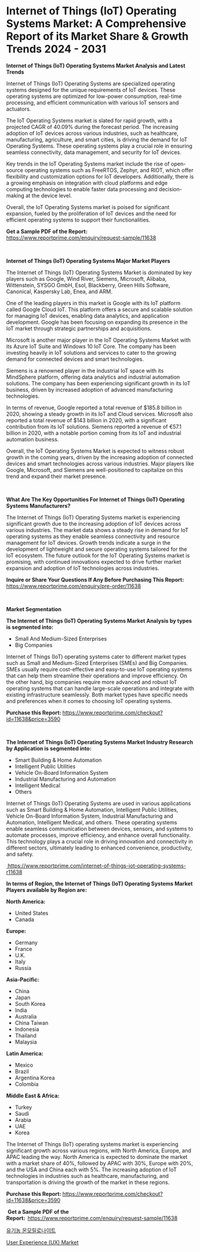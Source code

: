 <p><h1>Internet of Things (IoT) Operating Systems Market: A Comprehensive Report of its Market Share & Growth Trends 2024 - 2031</h1></p><p><strong>Internet of Things (IoT) Operating Systems Market Analysis and Latest Trends</strong></p>
<p><p>Internet of Things (IoT) Operating Systems are specialized operating systems designed for the unique requirements of IoT devices. These operating systems are optimized for low-power consumption, real-time processing, and efficient communication with various IoT sensors and actuators.</p><p>The IoT Operating Systems market is slated for rapid growth, with a projected CAGR of 40.09% during the forecast period. The increasing adoption of IoT devices across various industries, such as healthcare, manufacturing, agriculture, and smart cities, is driving the demand for IoT Operating Systems. These operating systems play a crucial role in ensuring seamless connectivity, data management, and security for IoT devices.</p><p>Key trends in the IoT Operating Systems market include the rise of open-source operating systems such as FreeRTOS, Zephyr, and RIOT, which offer flexibility and customization options for IoT developers. Additionally, there is a growing emphasis on integration with cloud platforms and edge computing technologies to enable faster data processing and decision-making at the device level.</p><p>Overall, the IoT Operating Systems market is poised for significant expansion, fueled by the proliferation of IoT devices and the need for efficient operating systems to support their functionalities.</p></p>
<p><strong>Get a Sample PDF of the Report:&nbsp;</strong> <a href="https://www.reportprime.com/enquiry/request-sample/11638">https://www.reportprime.com/enquiry/request-sample/11638</a></p>
<p>&nbsp;</p>
<p><strong>Internet of Things (IoT) Operating Systems Major Market Players</strong></p>
<p><p>The Internet of Things (IoT) Operating Systems Market is dominated by key players such as Google, Wind River, Siemens, Microsoft, Alibaba, Wittenstein, SYSGO GmbH, Esol, Blackberry, Green Hills Software, Canonical, Kaspersky Lab, Enea, and ARM.</p><p>One of the leading players in this market is Google with its IoT platform called Google Cloud IoT. This platform offers a secure and scalable solution for managing IoT devices, enabling data analytics, and application development. Google has been focusing on expanding its presence in the IoT market through strategic partnerships and acquisitions.</p><p>Microsoft is another major player in the IoT Operating Systems Market with its Azure IoT Suite and Windows 10 IoT Core. The company has been investing heavily in IoT solutions and services to cater to the growing demand for connected devices and smart technologies.</p><p>Siemens is a renowned player in the industrial IoT space with its MindSphere platform, offering data analytics and industrial automation solutions. The company has been experiencing significant growth in its IoT business, driven by increased adoption of advanced manufacturing technologies.</p><p>In terms of revenue, Google reported a total revenue of $185.8 billion in 2020, showing a steady growth in its IoT and Cloud services. Microsoft also reported a total revenue of $143 billion in 2020, with a significant contribution from its IoT solutions. Siemens reported a revenue of €57.1 billion in 2020, with a notable portion coming from its IoT and industrial automation business.</p><p>Overall, the IoT Operating Systems Market is expected to witness robust growth in the coming years, driven by the increasing adoption of connected devices and smart technologies across various industries. Major players like Google, Microsoft, and Siemens are well-positioned to capitalize on this trend and expand their market presence.</p></p>
<p>&nbsp;</p>
<p><strong>What Are The Key Opportunities For Internet of Things (IoT) Operating Systems Manufacturers?</strong></p>
<p><p>The Internet of Things (IoT) Operating Systems market is experiencing significant growth due to the increasing adoption of IoT devices across various industries. The market data shows a steady rise in demand for IoT operating systems as they enable seamless connectivity and resource management for IoT devices. Growth trends indicate a surge in the development of lightweight and secure operating systems tailored for the IoT ecosystem. The future outlook for the IoT Operating Systems market is promising, with continued innovations expected to drive further market expansion and adoption of IoT technologies across industries.</p></p>
<p><strong>Inquire or Share Your Questions If Any Before Purchasing This Report:</strong> <a href="https://www.reportprime.com/enquiry/pre-order/11638">https://www.reportprime.com/enquiry/pre-order/11638</a></p>
<p>&nbsp;</p>
<p><strong>Market Segmentation</strong></p>
<p><strong>The Internet of Things (IoT) Operating Systems Market Analysis by types is segmented into:</strong></p>
<p><ul><li>Small And Medium-Sized Enterprises</li><li>Big Companies</li></ul></p>
<p><p>Internet of Things (IoT) operating systems cater to different market types such as Small and Medium-Sized Enterprises (SMEs) and Big Companies. SMEs usually require cost-effective and easy-to-use IoT operating systems that can help them streamline their operations and improve efficiency. On the other hand, big companies require more advanced and robust IoT operating systems that can handle large-scale operations and integrate with existing infrastructure seamlessly. Both market types have specific needs and preferences when it comes to choosing IoT operating systems.</p></p>
<p><strong>Purchase this Report:&nbsp;</strong><a href="https://www.reportprime.com/checkout?id=11638&price=3590">https://www.reportprime.com/checkout?id=11638&price=3590</a></p>
<p>&nbsp;</p>
<p><strong>The Internet of Things (IoT) Operating Systems Market Industry Research by Application is segmented into:</strong></p>
<p><ul><li>Smart Building & Home Automation</li><li>Intelligent Public Utilities</li><li>Vehicle On-Board Information System</li><li>Industrial Manufacturing and Automation</li><li>Intelligent Medical</li><li>Others</li></ul></p>
<p><p>Internet of Things (IoT) Operating Systems are used in various applications such as Smart Building & Home Automation, Intelligent Public Utilities, Vehicle On-Board Information System, Industrial Manufacturing and Automation, Intelligent Medical, and others. These operating systems enable seamless communication between devices, sensors, and systems to automate processes, improve efficiency, and enhance overall functionality. This technology plays a crucial role in driving innovation and connectivity in different sectors, ultimately leading to enhanced convenience, productivity, and safety.</p></p>
<p><a href="https://www.reportprime.com/internet-of-things-iot-operating-systems-r11638">&nbsp;https://www.reportprime.com/internet-of-things-iot-operating-systems-r11638</a></p>
<p><strong>In terms of Region, the Internet of Things (IoT) Operating Systems Market Players available by Region are:</strong></p>
<p>
    <p> <strong> North America: </strong>
        <ul>
            <li>United States</li>
            <li>Canada</li>
        </ul>
        </p> 
    <p> <strong> Europe: </strong>
        <ul>
            <li>Germany</li>
            <li>France</li>
            <li>U.K.</li>
            <li>Italy</li>
            <li>Russia</li>
        </ul>
        </p> 
    <p> <strong> Asia-Pacific: </strong>
        <ul>
            <li>China</li>
            <li>Japan</li>
            <li>South Korea</li>
            <li>India</li>
            <li>Australia</li>
            <li>China Taiwan</li>
            <li>Indonesia</li>
            <li>Thailand</li>
            <li>Malaysia</li>
        </ul>
        </p> 
    <p> <strong> Latin America: </strong>
        <ul>
            <li>Mexico</li>
            <li>Brazil</li>
            <li>Argentina Korea</li>
            <li>Colombia</li>
        </ul>
        </p> 
    <p> <strong> Middle East & Africa: </strong>
        <ul>
            <li>Turkey</li>
            <li>Saudi</li>
            <li>Arabia</li>
            <li>UAE</li>
            <li>Korea</li>
        </ul>
    </p>
    </p>
<p><p>The Internet of Things (IoT) operating systems market is experiencing significant growth across various regions, with North America, Europe, and APAC leading the way. North America is expected to dominate the market with a market share of 40%, followed by APAC with 30%, Europe with 20%, and the USA and China each with 5%. The increasing adoption of IoT technologies in industries such as healthcare, manufacturing, and transportation is driving the growth of the market in these regions.</p></p>
<p><strong>Purchase this Report: </strong><a href="https://www.reportprime.com/checkout?id=11638&price=3590">https://www.reportprime.com/checkout?id=11638&price=3590</a></p>
<p>&nbsp;<strong>Get a Sample PDF of the Report:&nbsp;&nbsp;</strong><a href="https://www.reportprime.com/enquiry/request-sample/11638">https://www.reportprime.com/enquiry/request-sample/11638</a></p>
<p><strong></strong></p>
<p><p><a href="https://github.com/mpodehpw07370073/Market-Research-Report-List-2/blob/main/490869877056.md">유기농 몬모릴로나이트</a></p><p><a href="https://github.com/FassouRP/Market-Research-Report-List-4/blob/main/user-experience-ux-market.md">User Experience (UX) Market</a></p></p>